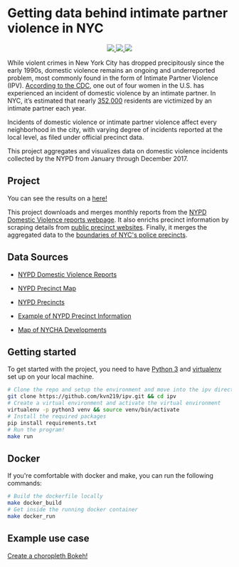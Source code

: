 # Getting data behind intimate partner violence in NYC

<p align="center">
    <a href="#travis" alt="Travis-CI">
        <img src="https://travis-ci.org/kvn219/ipv.svg?branch=master"/>
    </a>
    <a href="#docker-build" alt="Docker build">
        <img src="https://img.shields.io/docker/build/kvn219/ipv.svg"/>
    </a>
    <a>
        <img src="https://img.shields.io/docker/automated/kvn219/ipv.svg"/>
    </a>
</p>

While violent crimes in New York City has dropped precipitously since the early 1990s, domestic violence remains an ongoing and underreported problem, most commonly found in the form of Intimate Partner Violence (IPV). [According to the CDC](https://www.cdc.gov/violenceprevention/index.html), one out of four women in the U.S. has experienced an incident of domestic violence by an intimate partner. In NYC, it’s estimated that nearly [352,000](https://www1.nyc.gov/assets/criminaljustice/downloads/pdfs/domestic-violence-task-force-2017-recommendations.pdf) residents are victimized by an intimate partner each year.

Incidents of domestic violence or intimate partner violence affect every neighborhood in the city, with varying degree of incidents reported at the local level, as filed under official precinct data.

This project aggregates and visualizes data on domestic violence incidents collected by the NYPD from January through December 2017.

## Project

You can see the results on a [here!](http://bit.ly/2EnznPe)

This project downloads and merges monthly reports from the [NYPD Domestic Violence reports webpage](https://www1.nyc.gov/site/nypd/stats/reports-analysis/domestic-violence.page). It also enrichs precinct information by scraping details from [public precinct websites](https://www1.nyc.gov/site/nypd/bureaus/patrol/precincts/1st-precinct.page). Finally, it merges the aggregated data to the [boundaries of NYC's police precincts](https://data.cityofnewyork.us/api/geospatial/78dh-3ptz?method=export&format=GeoJSON).

## Data Sources

* [NYPD Domestic Violence Reports](https://www1.nyc.gov/site/nypd/stats/reports-analysis/domestic-violence.page)

* [NYPD Precinct Map](https://data.cityofnewyork.us/api/geospatial/78dh-3ptz?method=export&format=GeoJSON)

* [NYPD Precincts](https://www1.nyc.gov/site/nypd/bureaus/patrol/precincts-landing.page)

* [Example of NYPD Precinct Information](https://www1.nyc.gov/site/nypd/bureaus/patrol/precincts/1st-precinct.page)

* [Map of NYCHA Developments](https://data.cityofnewyork.us/Housing-Development/Map-of-NYCHA-Developments/i9rv-hdr5)

## Getting started

To get started with the project, you need to have [Python 3](https://www.python.org/downloads/source/) and [virtualenv](http://docs.python-guide.org/en/latest/dev/virtualenvs/) set up on your local machine.

```bash
# Clone the repo and setup the environment and move into the ipv directory
git clone https://github.com/kvn219/ipv.git && cd ipv
# Create a virtual environment and activate the virtual environment
virtualenv -p python3 venv && source venv/bin/activate
# Install the required packages
pip install requirements.txt
# Run the program!
make run
```

## Docker

If you're comfortable with docker and make, you can run the following commands:

```bash
# Build the dockerfile locally
make docker_build
# Get inside the running docker container
make docker_run
```

## Example use case

[Create a choropleth Bokeh!](http://nbviewer.jupyter.org/github/kvn219/ipv/blob/master/notebooks/UseCases.ipynb)
